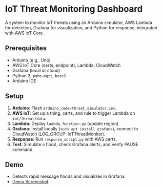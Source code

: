 # IoT Threat Monitoring Dashboard

A system to monitor IoT threats using an Arduino simulator, AWS Lambda for detection, Grafana for visualization, and Python for response, integrated with AWS IoT Core.

## Prerequisites
- Arduino (e.g., Uno)
- AWS IoT Core (certs, endpoint), Lambda, CloudWatch
- Grafana (local or cloud)
- Python 3, `paho-mqtt`, `boto3`
- Arduino IDE

## Setup
1. **Arduino**: Flash `arduino_code/threat_simulator.ino`.
2. **AWS IoT**: Set up a thing, certs, and rule to trigger Lambda on `iot/threat/data`.
3. **Lambda**: Deploy `lambda_function.py` (update region).
4. **Grafana**: Install locally (`sudo apt install grafana`), connect to CloudWatch (LOG_GROUP: IoTThreatMonitor).
5. **Response**: Run `response_script.py` with AWS certs.
6. **Test**: Simulate a flood, check Grafana alerts, and verify PAUSE command.

## Demo
- Detects rapid message floods and visualizes in Grafana.
- [Demo Screenshot](demo.png) <!-- Add after testing -->
